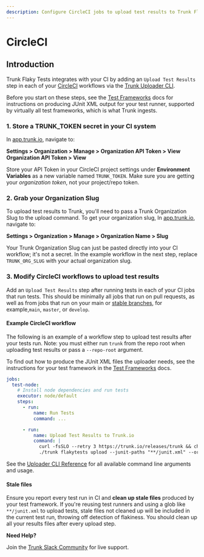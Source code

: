 ```yaml
---
description: Configure CircleCI jobs to upload test results to Trunk Flaky Tests
---
```


# CircleCI

## Introduction

Trunk Flaky Tests integrates with your CI by adding an `Upload Test Results` step in each of your [CircleCI](https://circleci.com/) workflows via the [Trunk Uploader CLI](../../uploader.md).

Before you start on these steps, see the [Test Frameworks](../frameworks/) docs for instructions on producing JUnit XML output for your test runner, supported by virtually all test frameworks, which is what Trunk ingests.

### 1. Store a TRUNK\_TOKEN secret in your CI system

In [app.trunk.io](https://app.trunk.io/login?intent=flaky%20tests), navigate to:

**Settings > Organization > Manage > Organization API Token > View Organization API Token > View**

Store your API Token in your CircleCI project settings under **Environment Variables** as a new variable named `TRUNK_TOKEN`. Make sure you are getting your _organization token_, not your project/repo token.

### 2. Grab your Organization Slug

To upload test results to Trunk, you'll need to pass a Trunk Organization Slug to the upload command. To get your organization slug, In [app.trunk.io](https://app.trunk.io/login?intent=flaky%20tests), navigate to:

**Settings > Organization > Manage > Organization Name > Slug**

Your Trunk Organization Slug can just be pasted directly into your CI workflow; it's not a secret. In the example workflow in the next step, replace `TRUNK_ORG_SLUG` with your actual organization slug.

### 3. Modify CircleCI workflows to upload test results

Add an `Upload Test Results` step after running tests in each of your CI jobs that run tests. This should be minimally all jobs that run on pull requests, as well as from jobs that run on your main or [stable branches](../../detection.md#stable-branches), for example,`main`, `master`, or `develop`.

#### Example CircleCI workflow

The following is an example of a workflow step to upload test results after your tests run. Note: you must either run `trunk` from the repo root when uploading test results or pass a `--repo-root` argument.

To find out how to produce the JUnit XML files the uploader needs, see the instructions for your test framework in the [Test Frameworks](https://docs.trunk.io/flaky-tests/frameworks) docs.

```yaml
jobs:
  test-node:
    # Install node dependencies and run tests
    executor: node/default
    steps:
      - run:
          name: Run Tests
          command: ...

      - run:
          name: Upload Test Results to Trunk.io
          command: |
            curl -fsSLO --retry 3 https://trunk.io/releases/trunk && chmod +x ./trunk
            ./trunk flakytests upload --junit-paths "**/junit.xml" --org-url-slug <TRUNK_ORG_SLUG> --token ${TRUNK_TOKEN}
```

See the [Uploader CLI Reference](https://docs.trunk.io/flaky-tests/uploader) for all available command line arguments and usage.

#### Stale files

Ensure you report every test run in CI and **clean up stale files** produced by your test framework. If you're reusing test runners and using a glob like `**/junit.xml` to upload tests, stale files not cleaned up will be included in the current test run, throwing off detection of flakiness. You should clean up all your results files after every upload step.

**Need Help?**

Join the [Trunk Slack Community](https://slack.trunk.io/) for live support.
